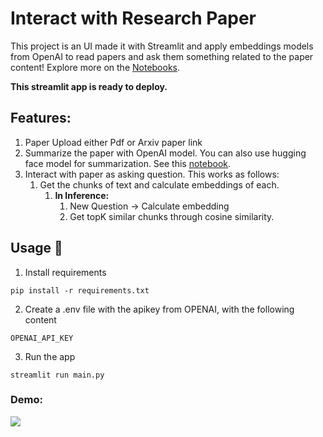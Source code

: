# Interact with Research Paper 

This project is an UI made it with Streamlit and apply embeddings models from OpenAI to read papers and ask them something related to the paper content! Explore more on the [Notebooks](./notebooks).

**This streamlit app is ready to deploy.**

## Features:
1. Paper Upload either Pdf or Arxiv paper link
2. Summarize the paper with OpenAI model. You can also use hugging face model for summarization. See this [notebook](notebooks/articlesummarizerhuggingface.ipynb).
3. Interact with paper as asking question. This works as follows:
   1. Get the chunks of text and calculate embeddings of each. 
      1. **In Inference:**
         1. New Question -> Calculate embedding 
         2. Get topK similar chunks through cosine similarity.

    

## Usage 🔩
1. Install requirements
```
pip install -r requirements.txt
```
2. Create a .env file with the apikey from OPENAI, with the following content
```
OPENAI_API_KEY
```

3. Run the app
```
streamlit run main.py
```

### Demo:
![](files/InteractWithPaperDemo_final.gif)



